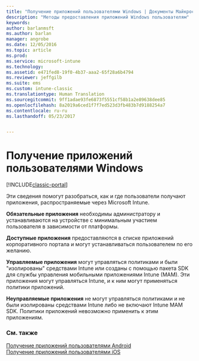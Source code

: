 ```yaml
---
title: "Получение приложений пользователями Windows | Документы Майкрософт"
description: "Методы предоставления приложений Windows пользователям"
keywords: 
author: barlanmsft
ms.author: barlan
manager: angrobe
ms.date: 12/05/2016
ms.topic: article
ms.prod: 
ms.service: microsoft-intune
ms.technology: 
ms.assetid: e471fed8-19f0-4b37-aaa2-65f28a6b4794
ms.reviewer: jeffgilb
ms.suite: ems
ms.custom: intune-classic
ms.translationtype: Human Translation
ms.sourcegitcommit: 9ff1adae93fe6873f5551cf58b1a2e89638dee85
ms.openlocfilehash: 8a2019a6ced1f7f7ed523d3fb483b7d9188254a7
ms.contentlocale: ru-ru
ms.lasthandoff: 05/23/2017


---
```



# <a name="how-your-windows-users-get-their-apps"></a>Получение приложений пользователями Windows

[!INCLUDE[classic-portal](../includes/classic-portal.md)]

Эти сведения помогут разобраться, как и где пользователи получают приложения, распространяемые через Microsoft Intune.

**Обязательные приложения** необходимы администратору и устанавливаются на устройстве с минимальным участием пользователя в зависимости от платформы.

**Доступные приложения** предоставляются в списке приложений корпоративного портала и могут устанавливаться пользователем по его желанию.

**Управляемые приложения** могут управляться политиками и были "изолированы" средствами Intune или созданы с помощью пакета SDK для службы управления мобильными приложениями Intune (MAM). Эти приложения могут управляться Intune, и к ним могут применяться политики приложений.

**Неуправляемые приложения** не могут управляться политиками и не были изолированы средствами Intune либо не включают Intune MAM SDK. Политики приложений невозможно применить к этим приложениям.

### <a name="see-also"></a>См. также
[Получение приложений пользователями Android](how-your-android-users-get-their-apps.md)</br>
[Получение приложений пользователями iOS](how-your-ios-users-get-their-apps.md)

